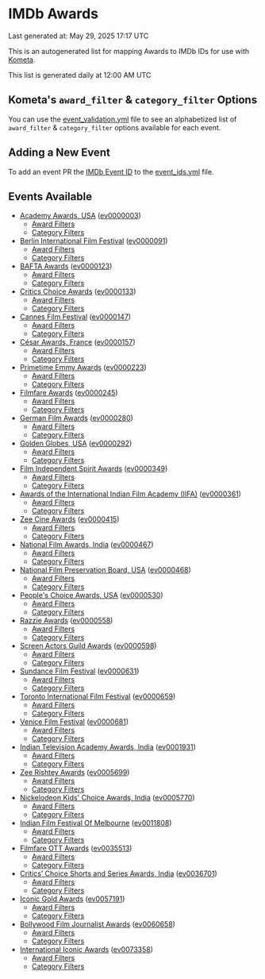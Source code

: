 # IMDb Awards

Last generated at: May 29, 2025 17:17 UTC

This is an autogenerated list for mapping Awards to IMDb IDs for use with [Kometa](https://github.com/Kometa-Team/Kometa).

This list is generated daily at 12:00 AM UTC 

## Kometa's `award_filter` & `category_filter` Options

You can use the [event_validation.yml](https://github.com/Kometa-Team/IMDb-Awards/blob/master/event_validation.yml) file to see an alphabetized list of `award_filter` & `category_filter` options available for each event.

## Adding a New Event

To add an event PR the [IMDb Event ID](https://www.imdb.com/event/all/) to the [event_ids.yml](https://github.com/Kometa-Team/IMDb-Awards/blob/master/event_ids.yml) file.

## Events Available

* [Academy Awards, USA](https://www.imdb.com/event/ev0000003) ([ev0000003](https://github.com/Kometa-Team/IMDb-Awards/blob/master/event_validation.yml#L1))
  * [Award Filters](https://github.com/Kometa-Team/IMDb-Awards/blob/master/event_validation.yml#L6)
  * [Category Filters](https://github.com/Kometa-Team/IMDb-Awards/blob/master/event_validation.yml#L14)
* [Berlin International Film Festival](https://www.imdb.com/event/ev0000091) ([ev0000091](https://github.com/Kometa-Team/IMDb-Awards/blob/master/event_validation.yml#L148))
  * [Award Filters](https://github.com/Kometa-Team/IMDb-Awards/blob/master/event_validation.yml#L153)
  * [Category Filters](https://github.com/Kometa-Team/IMDb-Awards/blob/master/event_validation.yml#L351)
* [BAFTA Awards](https://www.imdb.com/event/ev0000123) ([ev0000123](https://github.com/Kometa-Team/IMDb-Awards/blob/master/event_validation.yml#L636))
  * [Award Filters](https://github.com/Kometa-Team/IMDb-Awards/blob/master/event_validation.yml#L641)
  * [Category Filters](https://github.com/Kometa-Team/IMDb-Awards/blob/master/event_validation.yml#L674)
* [Critics Choice Awards](https://www.imdb.com/event/ev0000133) ([ev0000133](https://github.com/Kometa-Team/IMDb-Awards/blob/master/event_validation.yml#L1172))
  * [Award Filters](https://github.com/Kometa-Team/IMDb-Awards/blob/master/event_validation.yml#L1175)
  * [Category Filters](https://github.com/Kometa-Team/IMDb-Awards/blob/master/event_validation.yml#L1180)
* [Cannes Film Festival](https://www.imdb.com/event/ev0000147) ([ev0000147](https://github.com/Kometa-Team/IMDb-Awards/blob/master/event_validation.yml#L1281))
  * [Award Filters](https://github.com/Kometa-Team/IMDb-Awards/blob/master/event_validation.yml#L1286)
  * [Category Filters](https://github.com/Kometa-Team/IMDb-Awards/blob/master/event_validation.yml#L1453)
* [César Awards, France](https://www.imdb.com/event/ev0000157) ([ev0000157](https://github.com/Kometa-Team/IMDb-Awards/blob/master/event_validation.yml#L1685))
  * [Award Filters](https://github.com/Kometa-Team/IMDb-Awards/blob/master/event_validation.yml#L1689)
  * [Category Filters](https://github.com/Kometa-Team/IMDb-Awards/blob/master/event_validation.yml#L1694)
* [Primetime Emmy Awards](https://www.imdb.com/event/ev0000223) ([ev0000223](https://github.com/Kometa-Team/IMDb-Awards/blob/master/event_validation.yml#L1754))
  * [Award Filters](https://github.com/Kometa-Team/IMDb-Awards/blob/master/event_validation.yml#L1759)
  * [Category Filters](https://github.com/Kometa-Team/IMDb-Awards/blob/master/event_validation.yml#L1766)
* [Filmfare Awards](https://www.imdb.com/event/ev0000245) ([ev0000245](https://github.com/Kometa-Team/IMDb-Awards/blob/master/event_validation.yml#L2977))
  * [Award Filters](https://github.com/Kometa-Team/IMDb-Awards/blob/master/event_validation.yml#L2981)
  * [Category Filters](https://github.com/Kometa-Team/IMDb-Awards/blob/master/event_validation.yml#L2990)
* [German Film Awards](https://www.imdb.com/event/ev0000280) ([ev0000280](https://github.com/Kometa-Team/IMDb-Awards/blob/master/event_validation.yml#L3081))
  * [Award Filters](https://github.com/Kometa-Team/IMDb-Awards/blob/master/event_validation.yml#L3086)
  * [Category Filters](https://github.com/Kometa-Team/IMDb-Awards/blob/master/event_validation.yml#L3109)
* [Golden Globes, USA](https://www.imdb.com/event/ev0000292) ([ev0000292](https://github.com/Kometa-Team/IMDb-Awards/blob/master/event_validation.yml#L3182))
  * [Award Filters](https://github.com/Kometa-Team/IMDb-Awards/blob/master/event_validation.yml#L3187)
  * [Category Filters](https://github.com/Kometa-Team/IMDb-Awards/blob/master/event_validation.yml#L3195)
* [Film Independent Spirit Awards](https://www.imdb.com/event/ev0000349) ([ev0000349](https://github.com/Kometa-Team/IMDb-Awards/blob/master/event_validation.yml#L3361))
  * [Award Filters](https://github.com/Kometa-Team/IMDb-Awards/blob/master/event_validation.yml#L3364)
  * [Category Filters](https://github.com/Kometa-Team/IMDb-Awards/blob/master/event_validation.yml#L3373)
* [Awards of the International Indian Film Academy (IIFA)](https://www.imdb.com/event/ev0000361) ([ev0000361](https://github.com/Kometa-Team/IMDb-Awards/blob/master/event_validation.yml#L3413))
  * [Award Filters](https://github.com/Kometa-Team/IMDb-Awards/blob/master/event_validation.yml#L3416)
  * [Category Filters](https://github.com/Kometa-Team/IMDb-Awards/blob/master/event_validation.yml#L3426)
* [Zee Cine Awards](https://www.imdb.com/event/ev0000415) ([ev0000415](https://github.com/Kometa-Team/IMDb-Awards/blob/master/event_validation.yml#L3521))
  * [Award Filters](https://github.com/Kometa-Team/IMDb-Awards/blob/master/event_validation.yml#L3523)
  * [Category Filters](https://github.com/Kometa-Team/IMDb-Awards/blob/master/event_validation.yml#L3533)
* [National Film Awards, India](https://www.imdb.com/event/ev0000467) ([ev0000467](https://github.com/Kometa-Team/IMDb-Awards/blob/master/event_validation.yml#L3641))
  * [Award Filters](https://github.com/Kometa-Team/IMDb-Awards/blob/master/event_validation.yml#L3645)
  * [Category Filters](https://github.com/Kometa-Team/IMDb-Awards/blob/master/event_validation.yml#L3659)
* [National Film Preservation Board, USA](https://www.imdb.com/event/ev0000468) ([ev0000468](https://github.com/Kometa-Team/IMDb-Awards/blob/master/event_validation.yml#L3854))
  * [Award Filters](https://github.com/Kometa-Team/IMDb-Awards/blob/master/event_validation.yml#L3857)
  * [Category Filters](https://github.com/Kometa-Team/IMDb-Awards/blob/master/event_validation.yml#L3859)
* [People's Choice Awards, USA](https://www.imdb.com/event/ev0000530) ([ev0000530](https://github.com/Kometa-Team/IMDb-Awards/blob/master/event_validation.yml#L3862))
  * [Award Filters](https://github.com/Kometa-Team/IMDb-Awards/blob/master/event_validation.yml#L3865)
  * [Category Filters](https://github.com/Kometa-Team/IMDb-Awards/blob/master/event_validation.yml#L3868)
* [Razzie Awards](https://www.imdb.com/event/ev0000558) ([ev0000558](https://github.com/Kometa-Team/IMDb-Awards/blob/master/event_validation.yml#L4111))
  * [Award Filters](https://github.com/Kometa-Team/IMDb-Awards/blob/master/event_validation.yml#L4114)
  * [Category Filters](https://github.com/Kometa-Team/IMDb-Awards/blob/master/event_validation.yml#L4119)
* [Screen Actors Guild Awards](https://www.imdb.com/event/ev0000598) ([ev0000598](https://github.com/Kometa-Team/IMDb-Awards/blob/master/event_validation.yml#L4159))
  * [Award Filters](https://github.com/Kometa-Team/IMDb-Awards/blob/master/event_validation.yml#L4162)
  * [Category Filters](https://github.com/Kometa-Team/IMDb-Awards/blob/master/event_validation.yml#L4164)
* [Sundance Film Festival](https://www.imdb.com/event/ev0000631) ([ev0000631](https://github.com/Kometa-Team/IMDb-Awards/blob/master/event_validation.yml#L4190))
  * [Award Filters](https://github.com/Kometa-Team/IMDb-Awards/blob/master/event_validation.yml#L4193)
  * [Category Filters](https://github.com/Kometa-Team/IMDb-Awards/blob/master/event_validation.yml#L4244)
* [Toronto International Film Festival](https://www.imdb.com/event/ev0000659) ([ev0000659](https://github.com/Kometa-Team/IMDb-Awards/blob/master/event_validation.yml#L4362))
  * [Award Filters](https://github.com/Kometa-Team/IMDb-Awards/blob/master/event_validation.yml#L4365)
  * [Category Filters](https://github.com/Kometa-Team/IMDb-Awards/blob/master/event_validation.yml#L4422)
* [Venice Film Festival](https://www.imdb.com/event/ev0000681) ([ev0000681](https://github.com/Kometa-Team/IMDb-Awards/blob/master/event_validation.yml#L4501))
  * [Award Filters](https://github.com/Kometa-Team/IMDb-Awards/blob/master/event_validation.yml#L4506)
  * [Category Filters](https://github.com/Kometa-Team/IMDb-Awards/blob/master/event_validation.yml#L4848)
* [Indian Television Academy Awards, India](https://www.imdb.com/event/ev0001931) ([ev0001931](https://github.com/Kometa-Team/IMDb-Awards/blob/master/event_validation.yml#L5304))
  * [Award Filters](https://github.com/Kometa-Team/IMDb-Awards/blob/master/event_validation.yml#L5307)
  * [Category Filters](https://github.com/Kometa-Team/IMDb-Awards/blob/master/event_validation.yml#L5316)
* [Zee Rishtey Awards](https://www.imdb.com/event/ev0005699) ([ev0005699](https://github.com/Kometa-Team/IMDb-Awards/blob/master/event_validation.yml#L5507))
  * [Award Filters](https://github.com/Kometa-Team/IMDb-Awards/blob/master/event_validation.yml#L5509)
  * [Category Filters](https://github.com/Kometa-Team/IMDb-Awards/blob/master/event_validation.yml#L5511)
* [Nickelodeon Kids' Choice Awards, India](https://www.imdb.com/event/ev0005770) ([ev0005770](https://github.com/Kometa-Team/IMDb-Awards/blob/master/event_validation.yml#L5590))
  * [Award Filters](https://github.com/Kometa-Team/IMDb-Awards/blob/master/event_validation.yml#L5592)
  * [Category Filters](https://github.com/Kometa-Team/IMDb-Awards/blob/master/event_validation.yml#L5595)
* [Indian Film Festival Of Melbourne](https://www.imdb.com/event/ev0011808) ([ev0011808](https://github.com/Kometa-Team/IMDb-Awards/blob/master/event_validation.yml#L5630))
  * [Award Filters](https://github.com/Kometa-Team/IMDb-Awards/blob/master/event_validation.yml#L5632)
  * [Category Filters](https://github.com/Kometa-Team/IMDb-Awards/blob/master/event_validation.yml#L5644)
* [Filmfare OTT Awards](https://www.imdb.com/event/ev0035513) ([ev0035513](https://github.com/Kometa-Team/IMDb-Awards/blob/master/event_validation.yml#L5667))
  * [Award Filters](https://github.com/Kometa-Team/IMDb-Awards/blob/master/event_validation.yml#L5669)
  * [Category Filters](https://github.com/Kometa-Team/IMDb-Awards/blob/master/event_validation.yml#L5675)
* [Critics’ Choice Shorts and Series Awards, India](https://www.imdb.com/event/ev0036701) ([ev0036701](https://github.com/Kometa-Team/IMDb-Awards/blob/master/event_validation.yml#L5757))
  * [Award Filters](https://github.com/Kometa-Team/IMDb-Awards/blob/master/event_validation.yml#L5759)
  * [Category Filters](https://github.com/Kometa-Team/IMDb-Awards/blob/master/event_validation.yml#L5762)
* [Iconic Gold Awards](https://www.imdb.com/event/ev0057191) ([ev0057191](https://github.com/Kometa-Team/IMDb-Awards/blob/master/event_validation.yml#L5780))
  * [Award Filters](https://github.com/Kometa-Team/IMDb-Awards/blob/master/event_validation.yml#L5782)
  * [Category Filters](https://github.com/Kometa-Team/IMDb-Awards/blob/master/event_validation.yml#L5784)
* [Bollywood Film Journalist Awards](https://www.imdb.com/event/ev0060658) ([ev0060658](https://github.com/Kometa-Team/IMDb-Awards/blob/master/event_validation.yml#L5891))
  * [Award Filters](https://github.com/Kometa-Team/IMDb-Awards/blob/master/event_validation.yml#L5893)
  * [Category Filters](https://github.com/Kometa-Team/IMDb-Awards/blob/master/event_validation.yml#L5898)
* [International Iconic Awards](https://www.imdb.com/event/ev0073358) ([ev0073358](https://github.com/Kometa-Team/IMDb-Awards/blob/master/event_validation.yml#L5910))
  * [Award Filters](https://github.com/Kometa-Team/IMDb-Awards/blob/master/event_validation.yml#L5912)
  * [Category Filters](https://github.com/Kometa-Team/IMDb-Awards/blob/master/event_validation.yml#L5916)
